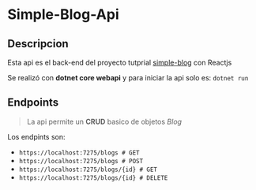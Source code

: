 # Simple-Blog-Api

## Descripcion

Esta api es el back-end del proyecto tutprial [simple-blog](https://github.com/gabusdev/simple-blog-react) con Reactjs

Se realizó con **dotnet core webapi** y para iniciar la api solo es: `dotnet run`

## Endpoints
> La api permite un **CRUD** basico de objetos *Blog*   

Los endpints son:   

- `https://localhost:7275/blogs # GET`
- `https://localhost:7275/blogs # POST`
- `https://localhost:7275/blogs/{id} # GET`
- `https://localhost:7275/blogs/{id} # DELETE`
